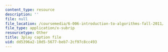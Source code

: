 ```yaml
---
content_type: resource
description: ''
file: null
file_location: /coursemedia/6-006-introduction-to-algorithms-fall-2011/dd5396a210d55677beb72cf97c8cc493_hkAONP0aC9w.vtt
file_type: application/x-subrip
resourcetype: Other
title: 3play caption file
uid: dd5396a2-10d5-5677-beb7-2cf97c8cc493
---
```

